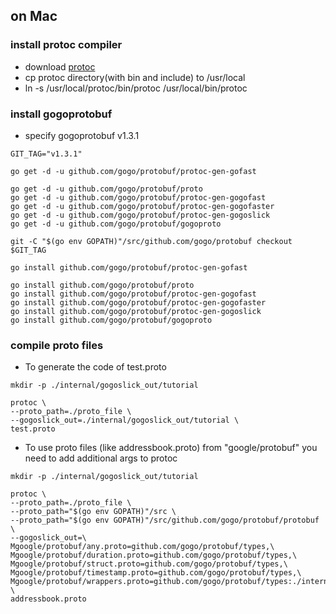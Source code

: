 ## on Mac

### install protoc compiler

- download [protoc](https://github.com/protocolbuffers/protobuf/releases)
- cp protoc directory(with bin and include) to /usr/local
- ln -s /usr/local/protoc/bin/protoc /usr/local/bin/protoc

### install gogoprotobuf

- specify gogoprotobuf v1.3.1

```shell script
GIT_TAG="v1.3.1"

go get -d -u github.com/gogo/protobuf/protoc-gen-gofast

go get -d -u github.com/gogo/protobuf/proto
go get -d -u github.com/gogo/protobuf/protoc-gen-gogofast
go get -d -u github.com/gogo/protobuf/protoc-gen-gogofaster
go get -d -u github.com/gogo/protobuf/protoc-gen-gogoslick
go get -d -u github.com/gogo/protobuf/gogoproto

git -C "$(go env GOPATH)"/src/github.com/gogo/protobuf checkout $GIT_TAG

go install github.com/gogo/protobuf/protoc-gen-gofast

go install github.com/gogo/protobuf/proto
go install github.com/gogo/protobuf/protoc-gen-gogofast
go install github.com/gogo/protobuf/protoc-gen-gogofaster
go install github.com/gogo/protobuf/protoc-gen-gogoslick
go install github.com/gogo/protobuf/gogoproto
```

### compile proto files

- To generate the code of test.proto

```shell script
mkdir -p ./internal/gogoslick_out/tutorial

protoc \
--proto_path=./proto_file \
--gogoslick_out=./internal/gogoslick_out/tutorial \
test.proto
```

- To use proto files (like addressbook.proto) from "google/protobuf" you need to add additional args to protoc

```shell script
mkdir -p ./internal/gogoslick_out/tutorial

protoc \
--proto_path=./proto_file \
--proto_path="$(go env GOPATH)"/src \
--proto_path="$(go env GOPATH)"/src/github.com/gogo/protobuf/protobuf \
--gogoslick_out=\
Mgoogle/protobuf/any.proto=github.com/gogo/protobuf/types,\
Mgoogle/protobuf/duration.proto=github.com/gogo/protobuf/types,\
Mgoogle/protobuf/struct.proto=github.com/gogo/protobuf/types,\
Mgoogle/protobuf/timestamp.proto=github.com/gogo/protobuf/types,\
Mgoogle/protobuf/wrappers.proto=github.com/gogo/protobuf/types:./internal/gogoslick_out/tutorial \
addressbook.proto
```
